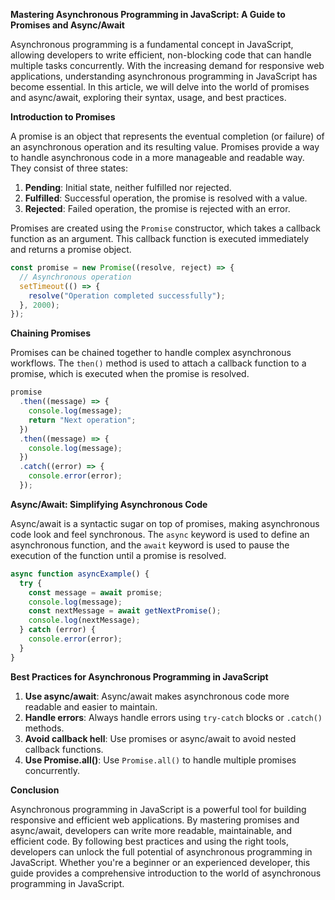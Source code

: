 **Mastering Asynchronous Programming in JavaScript: A Guide to Promises and Async/Await**

Asynchronous programming is a fundamental concept in JavaScript, allowing developers to write efficient, non-blocking code that can handle multiple tasks concurrently. With the increasing demand for responsive web applications, understanding asynchronous programming in JavaScript has become essential. In this article, we will delve into the world of promises and async/await, exploring their syntax, usage, and best practices.

**Introduction to Promises**

A promise is an object that represents the eventual completion (or failure) of an asynchronous operation and its resulting value. Promises provide a way to handle asynchronous code in a more manageable and readable way. They consist of three states:

1. **Pending**: Initial state, neither fulfilled nor rejected.
2. **Fulfilled**: Successful operation, the promise is resolved with a value.
3. **Rejected**: Failed operation, the promise is rejected with an error.

Promises are created using the `Promise` constructor, which takes a callback function as an argument. This callback function is executed immediately and returns a promise object.

```javascript
const promise = new Promise((resolve, reject) => {
  // Asynchronous operation
  setTimeout(() => {
    resolve("Operation completed successfully");
  }, 2000);
});
```

**Chaining Promises**

Promises can be chained together to handle complex asynchronous workflows. The `then()` method is used to attach a callback function to a promise, which is executed when the promise is resolved.

```javascript
promise
  .then((message) => {
    console.log(message);
    return "Next operation";
  })
  .then((message) => {
    console.log(message);
  })
  .catch((error) => {
    console.error(error);
  });
```

**Async/Await: Simplifying Asynchronous Code**

Async/await is a syntactic sugar on top of promises, making asynchronous code look and feel synchronous. The `async` keyword is used to define an asynchronous function, and the `await` keyword is used to pause the execution of the function until a promise is resolved.

```javascript
async function asyncExample() {
  try {
    const message = await promise;
    console.log(message);
    const nextMessage = await getNextPromise();
    console.log(nextMessage);
  } catch (error) {
    console.error(error);
  }
}
```

**Best Practices for Asynchronous Programming in JavaScript**

1. **Use async/await**: Async/await makes asynchronous code more readable and easier to maintain.
2. **Handle errors**: Always handle errors using `try-catch` blocks or `.catch()` methods.
3. **Avoid callback hell**: Use promises or async/await to avoid nested callback functions.
4. **Use Promise.all()**: Use `Promise.all()` to handle multiple promises concurrently.

**Conclusion**

Asynchronous programming in JavaScript is a powerful tool for building responsive and efficient web applications. By mastering promises and async/await, developers can write more readable, maintainable, and efficient code. By following best practices and using the right tools, developers can unlock the full potential of asynchronous programming in JavaScript. Whether you're a beginner or an experienced developer, this guide provides a comprehensive introduction to the world of asynchronous programming in JavaScript.